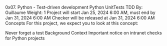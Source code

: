 0x07. Python - Test-driven development
Python
UnitTests
TDD
By: Guillaume
 Weight: 1
Project will start Jan 25, 2024 6:00 AM, must end by Jan 31, 2024 6:00 AM
Checker will be released at Jan 31, 2024 6:00 AM
Concepts
For this project, we expect you to look at this concept:

Never forget a test
Background Context
Important notice on intranet checks for Python projects

